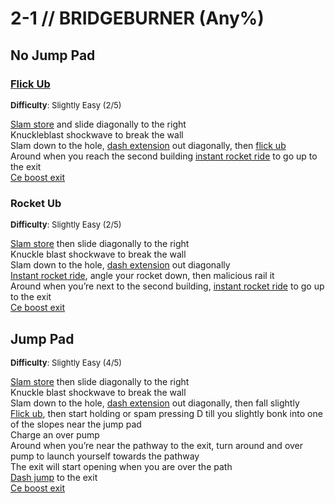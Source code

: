 # 2-1 // BRIDGEBURNER (Any%)


## No Jump Pad

### [Flick Ub](https://youtu.be/-eq9mjIppO0)
<font size="2">
    <b>Difficulty</b>: Slightly Easy (2/5)
</font> <br/> 

[Slam store](/speedrun-tech.md#slam-store) and slide diagonally to the right <br/>
Knuckleblast shockwave to break the wall <br/>
Slam down to the hole, [dash extension](/speedrun-tech.md#dash-extension) out diagonally, then [flick ub](/speedrun-tech.md#flick-ub) <br/>
Around when you reach the second building [instant rocket ride](/speedrun-tech.md#instant-rocket-ride) to go up to the exit <br/>
[Ce boost exit](/speedrun-tech.md#ce-boost-exit) <br/>

### Rocket Ub
<font size="2">
    <b>Difficulty</b>: Slightly Easy (2/5)
</font> <br/> 

[Slam store](/speedrun-tech.md#slam-store) then slide diagonally to the right <br/>
Knuckle blast shockwave to break the wall <br/>
Slam down to the hole, [dash extension](/speedrun-tech.md#dash-extension) out diagonally <br/>
[Instant rocket ride](/speedrun-tech.md#instant-rocket-ride), angle your rocket down, then malicious rail it <br/>
Around when you’re next to the second building, [instant rocket ride](/speedrun-tech.md#instant-rocket-ride) to go up to the exit <br/>
[Ce boost exit](/speedrun-tech.md#ce-boost-exit)


## Jump Pad
<font size="2">
    <b>Difficulty</b>: Slightly Easy (4/5)
</font> <br/> 

[Slam store](/speedrun-tech.md#slam-store) then slide diagonally to the right <br/>
Knuckle blast shockwave to break the wall <br/>
Slam down to the hole, [dash extension](/speedrun-tech.md#dash-extension) out diagonally, then fall slightly <br/>
[Flick ub](/speedrun-tech.md#flick-ub), then start holding or spam pressing D till you slightly bonk into one of the slopes near the jump pad <br/>
Charge an over pump <br/>
Around when you’re near the pathway to the exit, turn around and over pump to launch yourself towards the pathway <br/>
The exit will start opening when you are over the path <br/>
[Dash jump](/speedrun-tech.md#dash-jump) to the exit <br/>
[Ce boost exit](/speedrun-tech.md#ce-boost-exit)
